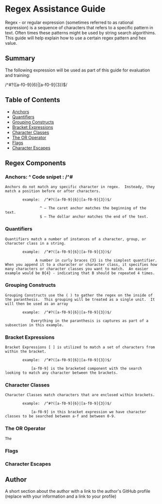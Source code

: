 # Regex Assistance Guide

Regex - or regular expression (sometimes referred to as rational expression) is a sequence of characters that refers to a specific pattern in text.  Often times these patterns might be used by string search algorithims.  This guide will help explain how to use a certain regex pattern and hex value. 

## Summary

The following expression will be used as part of this guide for evaluation and training: 

/^#?([a-f0-9]{6}|[a-f0-9]{3})$/

## Table of Contents

- [Anchors](#anchors)
- [Quantifiers](#quantifiers)
- [Grouping Constructs](#grouping-constructs)
- [Bracket Expressions](#bracket-expressions)
- [Character Classes](#character-classes)
- [The OR Operator](#the-or-operator)
- [Flags](#flags)
- [Character Escapes](#character-escapes)

## Regex Components

### Anchors:  ^ Code snipet : /^#   


    Anchors do not match any specific character in regex.  Insteady, they match a position before or after characters.   

            example:  /^#?([a-f0-9]{6}|[a-f0-9]{3})$/

                    ^ – The caret anchor matches the beginning of the text.
                    $ – The dollar anchor matches the end of the text.

### Quantifiers


    Quantifiers match a number of instances of a character, group, or character class in a string.

            example:  /^#?([a-f0-9]{6}|[a-f0-9]{3})$/

                  A number in curly braces {3} is the simplest quantifier. When you append it to a character or character class, it specifies how many characters or character classes you want to match.  An easier example would be B{4} - indicating that B should be repeated 4 times.  

### Grouping Constructs


    Grouping Constructs use the ( ) to gather the regex on the inside of the paranthesis.  This grouping will be treated as a single unit.  It will then be used as an array 

            example:  /^#?([a-f0-9]{6}|[a-f0-9]{3})$/

                Everything in the paranthesis is captures as part of a subsection in this example.  


### Bracket Expressions

    Bracket Expressions [ ] is utilized to match a set of characters from within the bracket.  

            example:  /^#?([a-f0-9]{6}|[a-f0-9]{3})$/

                [a-f0-9] is the bracketed component with the search looking to match any character between the brackets. 


### Character Classes

    Character Classes match characters that are enclosed within brackets.

            example:  /^#?([a-f0-9]{6}|[a-f0-9]{3})$/

                [a-f0-9] in this bracket expression we have character classes to be searched between a-f and between 0-9.  

### The OR Operator

    The 
### Flags

### Character Escapes

## Author

A short section about the author with a link to the author's GitHub profile (replace with your information and a link to your profile)

